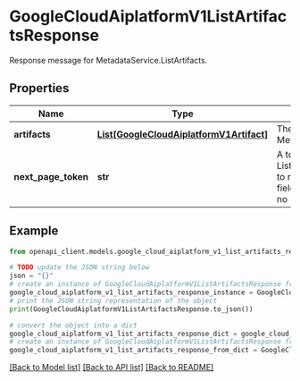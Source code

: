 # GoogleCloudAiplatformV1ListArtifactsResponse

Response message for MetadataService.ListArtifacts.

## Properties

Name | Type | Description | Notes
------------ | ------------- | ------------- | -------------
**artifacts** | [**List[GoogleCloudAiplatformV1Artifact]**](GoogleCloudAiplatformV1Artifact.md) | The Artifacts retrieved from the MetadataStore. | [optional] 
**next_page_token** | **str** | A token, which can be sent as ListArtifactsRequest.page_token to retrieve the next page. If this field is not populated, there are no subsequent pages. | [optional] 

## Example

```python
from openapi_client.models.google_cloud_aiplatform_v1_list_artifacts_response import GoogleCloudAiplatformV1ListArtifactsResponse

# TODO update the JSON string below
json = "{}"
# create an instance of GoogleCloudAiplatformV1ListArtifactsResponse from a JSON string
google_cloud_aiplatform_v1_list_artifacts_response_instance = GoogleCloudAiplatformV1ListArtifactsResponse.from_json(json)
# print the JSON string representation of the object
print(GoogleCloudAiplatformV1ListArtifactsResponse.to_json())

# convert the object into a dict
google_cloud_aiplatform_v1_list_artifacts_response_dict = google_cloud_aiplatform_v1_list_artifacts_response_instance.to_dict()
# create an instance of GoogleCloudAiplatformV1ListArtifactsResponse from a dict
google_cloud_aiplatform_v1_list_artifacts_response_from_dict = GoogleCloudAiplatformV1ListArtifactsResponse.from_dict(google_cloud_aiplatform_v1_list_artifacts_response_dict)
```
[[Back to Model list]](../README.md#documentation-for-models) [[Back to API list]](../README.md#documentation-for-api-endpoints) [[Back to README]](../README.md)



